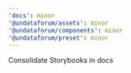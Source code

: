 ```yaml
---
'docs': minor
'@undataforum/assets': minor
'@undataforum/components': minor
'@undataforum/preset': minor
---
```


Consolidate Storybooks in docs
